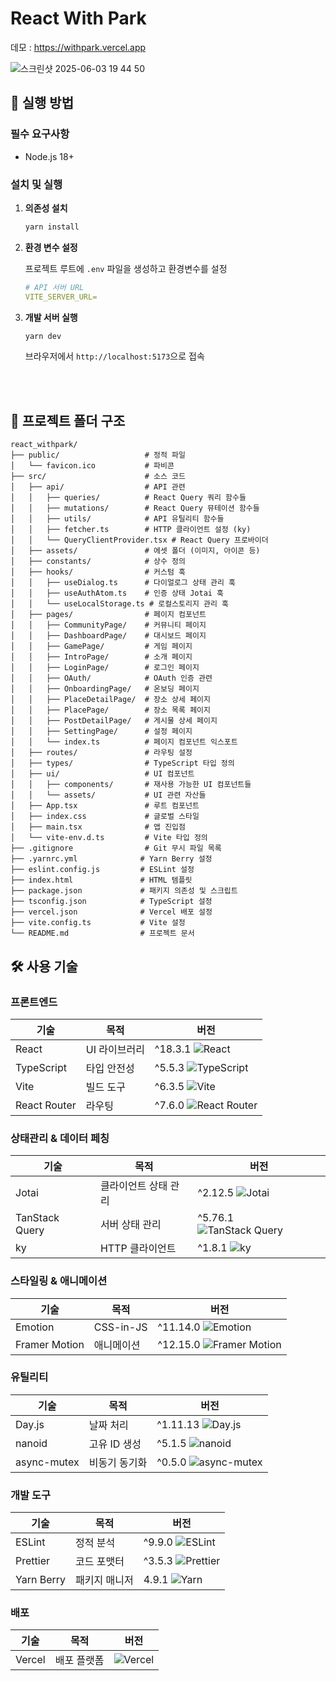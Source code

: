 # React With Park

데모 : https://withpark.vercel.app

![스크린샷 2025-06-03 19 44 50](https://github.com/user-attachments/assets/7086eafd-545e-4cd9-abb7-6b14abbca8e1)

## 🚀 실행 방법

### 필수 요구사항
- Node.js 18+

### 설치 및 실행

1. **의존성 설치**
   ```bash
   yarn install
   ```

2. **환경 변수 설정**
   
   프로젝트 루트에 `.env` 파일을 생성하고 환경변수를 설정
   ```yaml
   # API 서버 URL
   VITE_SERVER_URL=
   ```

3. **개발 서버 실행**
   ```bash
   yarn dev
   ```
   
   브라우저에서 `http://localhost:5173`으로 접속

   <br/><br/>


## 📁 프로젝트 폴더 구조

```
react_withpark/
├── public/                   # 정적 파일
│   └── favicon.ico           # 파비콘
├── src/                      # 소스 코드
│   ├── api/                  # API 관련
│   │   ├── queries/          # React Query 쿼리 함수들
│   │   ├── mutations/        # React Query 뮤테이션 함수들  
│   │   ├── utils/            # API 유틸리티 함수들
│   │   ├── fetcher.ts        # HTTP 클라이언트 설정 (ky)
│   │   └── QueryClientProvider.tsx # React Query 프로바이더
│   ├── assets/               # 에셋 폴더 (이미지, 아이콘 등)
│   ├── constants/            # 상수 정의
│   ├── hooks/                # 커스텀 훅
│   │   ├── useDialog.ts      # 다이얼로그 상태 관리 훅
│   │   ├── useAuthAtom.ts    # 인증 상태 Jotai 훅
│   │   └── useLocalStorage.ts # 로컬스토리지 관리 훅
│   ├── pages/                # 페이지 컴포넌트
│   │   ├── CommunityPage/    # 커뮤니티 페이지
│   │   ├── DashboardPage/    # 대시보드 페이지
│   │   ├── GamePage/         # 게임 페이지
│   │   ├── IntroPage/        # 소개 페이지
│   │   ├── LoginPage/        # 로그인 페이지
│   │   ├── OAuth/            # OAuth 인증 관련
│   │   ├── OnboardingPage/   # 온보딩 페이지
│   │   ├── PlaceDetailPage/  # 장소 상세 페이지
│   │   ├── PlacePage/        # 장소 목록 페이지
│   │   ├── PostDetailPage/   # 게시물 상세 페이지
│   │   ├── SettingPage/      # 설정 페이지
│   │   └── index.ts          # 페이지 컴포넌트 익스포트
│   ├── routes/               # 라우팅 설정
│   ├── types/                # TypeScript 타입 정의
│   ├── ui/                   # UI 컴포넌트
│   │   ├── components/       # 재사용 가능한 UI 컴포넌트들
│   │   └── assets/           # UI 관련 자산들
│   ├── App.tsx               # 루트 컴포넌트
│   ├── index.css             # 글로벌 스타일
│   ├── main.tsx              # 앱 진입점
│   └── vite-env.d.ts         # Vite 타입 정의
├── .gitignore                # Git 무시 파일 목록
├── .yarnrc.yml              # Yarn Berry 설정
├── eslint.config.js         # ESLint 설정
├── index.html               # HTML 템플릿
├── package.json             # 패키지 의존성 및 스크립트
├── tsconfig.json            # TypeScript 설정
├── vercel.json              # Vercel 배포 설정
├── vite.config.ts           # Vite 설정
└── README.md                # 프로젝트 문서
```

## 🛠 사용 기술

### 프론트엔드
| 기술 | 목적 | 버전 |
|------|------|------|
| React | UI 라이브러리 | ^18.3.1 ![React](https://img.shields.io/badge/React-18.3.1-61DAFB?style=flat&logo=react&logoColor=white) |
| TypeScript | 타입 안전성 | ^5.5.3 ![TypeScript](https://img.shields.io/badge/TypeScript-5.5.3-3178C6?style=flat&logo=typescript&logoColor=white) |
| Vite | 빌드 도구 | ^6.3.5 ![Vite](https://img.shields.io/badge/Vite-6.3.5-646CFF?style=flat&logo=vite&logoColor=white) |
| React Router | 라우팅 | ^7.6.0 ![React Router](https://img.shields.io/badge/React%20Router-7.6.0-CA4245?style=flat&logo=react-router&logoColor=white) |

### 상태관리 & 데이터 페칭
| 기술 | 목적          | 버전 |
|------|-------------|------|
| Jotai | 클라이언트 상태 관리 | ^2.12.5 ![Jotai](https://img.shields.io/badge/Jotai-2.12.5-000000?style=flat) |
| TanStack Query | 서버 상태 관리    | ^5.76.1 ![TanStack Query](https://img.shields.io/badge/TanStack%20Query-5.76.1-FF4154?style=flat&logo=react-query&logoColor=white) |
| ky | HTTP 클라이언트  | ^1.8.1 ![ky](https://img.shields.io/badge/ky-1.8.1-000000?style=flat) |

### 스타일링 & 애니메이션
| 기술 | 목적 | 버전 |
|------|------|------|
| Emotion | CSS-in-JS | ^11.14.0 ![Emotion](https://img.shields.io/badge/Emotion-11.14.0-DB7093?style=flat&logo=emotion&logoColor=white) |
| Framer Motion | 애니메이션 | ^12.15.0 ![Framer Motion](https://img.shields.io/badge/Framer%20Motion-12.15.0-0055FF?style=flat&logo=framer&logoColor=white) |

### 유틸리티
| 기술 | 목적 | 버전 |
|------|------|------|
| Day.js | 날짜 처리 | ^1.11.13 ![Day.js](https://img.shields.io/badge/Day.js-1.11.13-FF5F56?style=flat) |
| nanoid | 고유 ID 생성 | ^5.1.5 ![nanoid](https://img.shields.io/badge/nanoid-5.1.5-000000?style=flat) |
| async-mutex | 비동기 동기화 | ^0.5.0 ![async-mutex](https://img.shields.io/badge/async--mutex-0.5.0-000000?style=flat) |

### 개발 도구
| 기술         | 목적 | 버전 |
|------------|------|------|
| ESLint     | 정적 분석 | ^9.9.0 ![ESLint](https://img.shields.io/badge/ESLint-9.9.0-4B32C3?style=flat&logo=eslint&logoColor=white) |
| Prettier   | 코드 포맷터 | ^3.5.3 ![Prettier](https://img.shields.io/badge/Prettier-3.5.3-F7B93E?style=flat&logo=prettier&logoColor=white) |
| Yarn Berry | 패키지 매니저 | 4.9.1 ![Yarn](https://img.shields.io/badge/Yarn-4.9.1-2C8EBB?style=flat&logo=yarn&logoColor=white) |

### 배포
| 기술 | 목적 | 버전 |
|------|------|------|
| Vercel | 배포 플랫폼 | ![Vercel](https://img.shields.io/badge/Vercel-000000?style=flat&logo=vercel&logoColor=white) |

